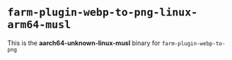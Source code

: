 # `farm-plugin-webp-to-png-linux-arm64-musl`

This is the **aarch64-unknown-linux-musl** binary for `farm-plugin-webp-to-png`
